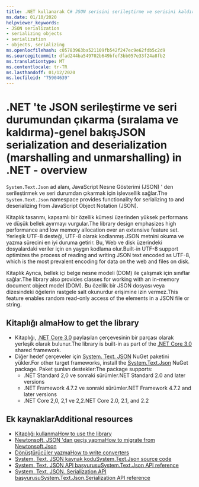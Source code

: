 ```yaml
---
title: .NET kullanarak C# JSON serisini serileştirme ve serisini kaldırma
ms.date: 01/10/2020
helpviewer_keywords:
- JSON serialization
- serializing objects
- serialization
- objects, serializing
ms.openlocfilehash: c05783963ba521109fb542f247ec9e62fdb5c2d9
ms.sourcegitcommit: dfad244ba549702b649bfef3bb057e33f24a8fb2
ms.translationtype: MT
ms.contentlocale: tr-TR
ms.lasthandoff: 01/12/2020
ms.locfileid: "75904639"
---
```

# <a name="json-serialization-and-deserialization-marshalling-and-unmarshalling-in-net---overview"></a><span data-ttu-id="dc9bc-102">.NET 'te JSON serileştirme ve seri durumundan çıkarma (sıralama ve kaldırma)-genel bakış</span><span class="sxs-lookup"><span data-stu-id="dc9bc-102">JSON serialization and deserialization (marshalling and unmarshalling) in .NET - overview</span></span>

<span data-ttu-id="dc9bc-103">`System.Text.Json` ad alanı, JavaScript Nesne Gösterimi (JSON) ' den serileştirmek ve seri durumdan çıkarmak için işlevsellik sağlar.</span><span class="sxs-lookup"><span data-stu-id="dc9bc-103">The `System.Text.Json` namespace provides functionality for serializing to and deserializing from JavaScript Object Notation (JSON).</span></span>

<span data-ttu-id="dc9bc-104">Kitaplık tasarımı, kapsamlı bir özellik kümesi üzerinden yüksek performans ve düşük bellek ayırmayı vurgular.</span><span class="sxs-lookup"><span data-stu-id="dc9bc-104">The library design emphasizes high performance and low memory allocation over an extensive feature set.</span></span> <span data-ttu-id="dc9bc-105">Yerleşik UTF-8 desteği, UTF-8 olarak kodlanmış JSON metnini okuma ve yazma sürecini en iyi duruma getirir. Bu, Web ve disk üzerindeki dosyalardaki veriler için en yaygın kodlama olur.</span><span class="sxs-lookup"><span data-stu-id="dc9bc-105">Built-in UTF-8 support optimizes the process of reading and writing JSON text encoded as UTF-8, which is the most prevalent encoding for data on the web and files on disk.</span></span>

<span data-ttu-id="dc9bc-106">Kitaplık Ayrıca, bellek içi belge nesne modeli (DOM) ile çalışmak için sınıflar sağlar.</span><span class="sxs-lookup"><span data-stu-id="dc9bc-106">The library also provides classes for working with an in-memory document object model (DOM).</span></span> <span data-ttu-id="dc9bc-107">Bu özellik bir JSON dosyası veya dizesindeki öğelerin rastgele salt okunurdur erişimine izin vermez.</span><span class="sxs-lookup"><span data-stu-id="dc9bc-107">This feature enables random read-only access of the elements in a JSON file or string.</span></span> 

## <a name="how-to-get-the-library"></a><span data-ttu-id="dc9bc-108">Kitaplığı alma</span><span class="sxs-lookup"><span data-stu-id="dc9bc-108">How to get the library</span></span>

* <span data-ttu-id="dc9bc-109">Kitaplığı, [.NET Core 3,0](https://aka.ms/netcore3download) paylaşılan çerçevesinin bir parçası olarak yerleşik olarak bulunur.</span><span class="sxs-lookup"><span data-stu-id="dc9bc-109">The library is built-in as part of the [.NET Core 3.0](https://aka.ms/netcore3download) shared framework.</span></span>
* <span data-ttu-id="dc9bc-110">Diğer hedef çerçeveler için [System. Text. JSON](https://www.nuget.org/packages/System.Text.Json) NuGet paketini yükler.</span><span class="sxs-lookup"><span data-stu-id="dc9bc-110">For other target frameworks, install the [System.Text.Json](https://www.nuget.org/packages/System.Text.Json) NuGet package.</span></span> <span data-ttu-id="dc9bc-111">Paket şunları destekler:</span><span class="sxs-lookup"><span data-stu-id="dc9bc-111">The package supports:</span></span>
  * <span data-ttu-id="dc9bc-112">.NET Standard 2,0 ve sonraki sürümler</span><span class="sxs-lookup"><span data-stu-id="dc9bc-112">.NET Standard 2.0 and later versions</span></span>
  * <span data-ttu-id="dc9bc-113">.NET Framework 4.7.2 ve sonraki sürümler</span><span class="sxs-lookup"><span data-stu-id="dc9bc-113">.NET Framework 4.7.2 and later versions</span></span>
  * <span data-ttu-id="dc9bc-114">.NET Core 2,0, 2,1 ve 2,2</span><span class="sxs-lookup"><span data-stu-id="dc9bc-114">.NET Core 2.0, 2.1, and 2.2</span></span>

## <a name="additional-resources"></a><span data-ttu-id="dc9bc-115">Ek kaynaklar</span><span class="sxs-lookup"><span data-stu-id="dc9bc-115">Additional resources</span></span>

* [<span data-ttu-id="dc9bc-116">Kitaplığı kullanma</span><span class="sxs-lookup"><span data-stu-id="dc9bc-116">How to use the library</span></span>](system-text-json-how-to.md)
* [<span data-ttu-id="dc9bc-117">Newtonsoft. JSON 'dan geçiş yapma</span><span class="sxs-lookup"><span data-stu-id="dc9bc-117">How to migrate from Newtonsoft.Json</span></span>](system-text-json-migrate-from-newtonsoft-how-to.md)
* [<span data-ttu-id="dc9bc-118">Dönüştürücüler yazma</span><span class="sxs-lookup"><span data-stu-id="dc9bc-118">How to write converters</span></span>](system-text-json-converters-how-to.md)
* [<span data-ttu-id="dc9bc-119">System. Text. JSON kaynak kodu</span><span class="sxs-lookup"><span data-stu-id="dc9bc-119">System.Text.Json source code</span></span>](https://github.com/dotnet/runtime/tree/81bf79fd9aa75305e55abe2f7e9ef3f60624a3a1/src/libraries/System.Text.Json)
* [<span data-ttu-id="dc9bc-120">System. Text. JSON API başvurusu</span><span class="sxs-lookup"><span data-stu-id="dc9bc-120">System.Text.Json API reference</span></span>](xref:System.Text.Json)
* [<span data-ttu-id="dc9bc-121">System. Text. JSON. Serialization API başvurusu</span><span class="sxs-lookup"><span data-stu-id="dc9bc-121">System.Text.Json.Serialization API reference</span></span>](xref:System.Text.Json.Serialization)
<!-- * [Roadmap](https://github.com/dotnet/runtime/blob/81bf79fd9aa75305e55abe2f7e9ef3f60624a3a1/src/libraries/System.Text.Json/roadmap/README.md)-->
